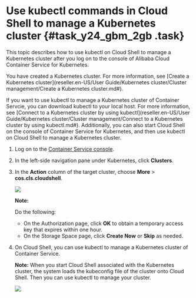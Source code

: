 # Use kubectl commands in Cloud Shell to manage a Kubernetes cluster {#task_y24_gbm_2gb .task}

This topic describes how to use kubectl on Cloud Shell to manage a Kubernetes cluster after you log on to the console of Alibaba Cloud Container Service for Kubernetes.

You have created a Kubernetes cluster. For more information, see [Create a Kubernetes cluster](reseller.en-US/User Guide/Kubernetes cluster/Cluster management/Create a Kubernetes cluster.md#).

If you want to use kubectl to manage a Kubernetes cluster of Container Servcie, you can download kubectl to your local host. For more information, see [Connect to a Kubernetes cluster by using kubectl](reseller.en-US/User Guide/Kubernetes cluster/Cluster management/Connect to a Kubernetes cluster by using kubectl.md#). Additionally, you can also start Cloud Shell on the console of Container Service for Kubernetes, and then use kubectl on Cloud Shell to manage a Kubernetes cluster.

1.  Log on to the [Container Service console](https://partners-intl.console.aliyun.com/#/cs).
2.  In the left-side navigation pane under Kubernetes, click **Clusters**.
3.  In the **Action** column of the target cluster, choose **More** \> **cos.cls.cloudshell**. 

    ![](http://static-aliyun-doc.oss-cn-hangzhou.aliyuncs.com/assets/img/81209/155894945934720_en-US.png)

    **Note:** 

    Do the following:

    -   On the Authorization page, click **OK** to obtain a temporary access key that expires within one hour.
    -   On the Storage Space page, click **Create Now** or **Skip** as needed.
4.  On Cloud Shell, you can use kubectl to manage a Kubernetes cluster of Container Service. 

    **Note:** When you start Cloud Shell associated with the Kubernetes cluster, the system loads the kubeconfig file of the cluster onto Cloud Shell. Then you can use kubectl to manage your cluster.

    ![](http://static-aliyun-doc.oss-cn-hangzhou.aliyuncs.com/assets/img/81209/155894945934727_en-US.png)


